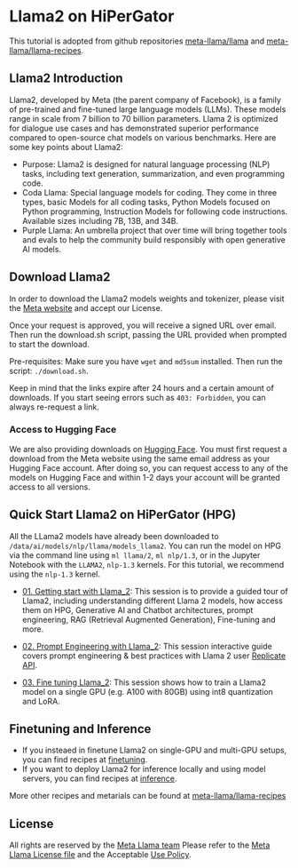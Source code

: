 # Llama2 on HiPerGator

This tutorial is adopted from github repositories [meta-llama/llama](https://github.com/meta-llama/llama) and [meta-llama/llama-recipes](https://github.com/meta-llama/llama-recipes).

## Llama2 Introduction

Llama2, developed by Meta (the parent company of Facebook), is a family of pre-trained and fine-tuned large language models (LLMs). These models range in scale from 7 billion to 70 billion parameters. Llama 2 is optimized for dialogue use cases and has demonstrated superior performance compared to open-source chat models on various benchmarks. Here are some key points about Llama2:

* Purpose: Llama2 is designed for natural language processing (NLP) tasks, including text generation, summarization, and even programming code.
* Coda Llama: Special language models for coding. They come in three types, basic Models for all coding tasks, Python Models focused on Python programming, Instruction Models for following code instructions. Available sizes including 7B, 13B, and 34B.
* Purple Llama: An umbrella project that over time will bring together tools and evals to help the community build responsibly with open generative AI models. 

## Download Llama2

In order to download the Llama2 models weights and tokenizer, please visit the [Meta website](https://ai.meta.com/resources/models-and-libraries/llama-downloads/) and accept our License.

Once your request is approved, you will receive a signed URL over email. Then run the download.sh script, passing the URL provided when prompted to start the download.

Pre-requisites: Make sure you have `wget` and `md5sum` installed. Then run the script: `./download.sh`.

Keep in mind that the links expire after 24 hours and a certain amount of downloads. If you start seeing errors such as `403: Forbidden`, you can always re-request a link.

### Access to Hugging Face

We are also providing downloads on [Hugging Face](https://huggingface.co/meta-llama). You must first request a download from the Meta website using the same email address as your Hugging Face account. After doing so, you can request access to any of the models on Hugging Face and within 1-2 days your account will be granted access to all versions.

## Quick Start Llama2 on HiPerGator (HPG)

All the LLama2 models have already been downloaded to `/data/ai/models/nlp/llama/models_llama2`. You can run the model on HPG via the command line using `ml llama/2`, `ml nlp/1.3`, or in the Jupyter Notebook with the `LLAMA2`, `nlp-1.3` kernels. For this tutorial, we recommend using the `nlp-1.3` kernel.

* [01. Getting start with Llama_2](01_getting_start_Llama_2.ipynb): This session is to provide a guided tour of Llama2, including understanding different Llama 2 models, how access them on HPG, Generative AI and Chatbot architectures, prompt engineering, RAG (Retrieval Augmented Generation), Fine-tuning and more.

* [02. Prompt Engineering with Llama_2](02_prompt_engineering_with_Llama_2.ipynb): This session interactive guide covers prompt engineering & best practices with Llama 2 user [Replicate API](https://replicate.com/meta/llama-2-70b-chat).

* [03. Fine tuning Llama_2](03_fine_tuning_Llama_2.ipynb): This session shows how to train a Llama2 model on a single GPU (e.g. A100 with 80GB) using int8 quantization and LoRA. 

## Finetuning and Inference

* If you insteaed in finetune Llama2 on single-GPU and multi-GPU setups, you can find recipes at [finetuning](./finetuning).
* If you want to deploy Llama2 for inference locally and using model servers, you can find recipes at [inference](./inference).

More other recipes and metarials can be found at [meta-llama/llama-recipes](https://github.com/meta-llama/llama-recipes)

## License  
All rights are reserved by the [Meta Llama team](https://llama.meta.com/) Please refer to the [Meta Llama License file](./llama/LICENSE) and the Acceptable [Use Policy](./llama/USE_POLICY.md).
